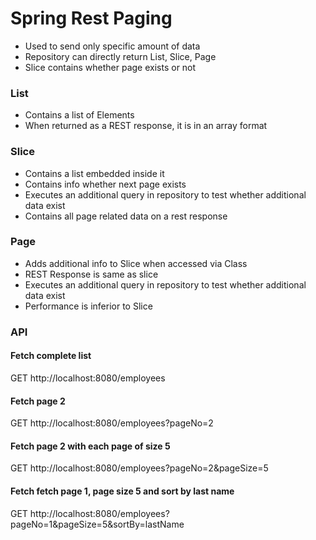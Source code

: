 # Spring Rest Paging
- Used to send only specific amount of data
- Repository can directly return List, Slice, Page
- Slice contains whether page exists or not

### List
- Contains a list of Elements
- When returned as a REST response, it is in an array format

### Slice
- Contains a list embedded inside it
- Contains info whether next page exists
- Executes an additional query in repository to test whether additional data exist
- Contains all page related data on a rest response

### Page
- Adds additional info to Slice when accessed via Class
- REST Response is same as slice
- Executes an additional query in repository to test whether additional data exist
- Performance is inferior to Slice

### API

#### Fetch complete list
GET http://localhost:8080/employees
#### Fetch page 2
GET http://localhost:8080/employees?pageNo=2
#### Fetch page 2 with each page of size 5
GET http://localhost:8080/employees?pageNo=2&pageSize=5
#### Fetch fetch page 1, page size 5 and sort by last name
GET http://localhost:8080/employees?pageNo=1&pageSize=5&sortBy=lastName